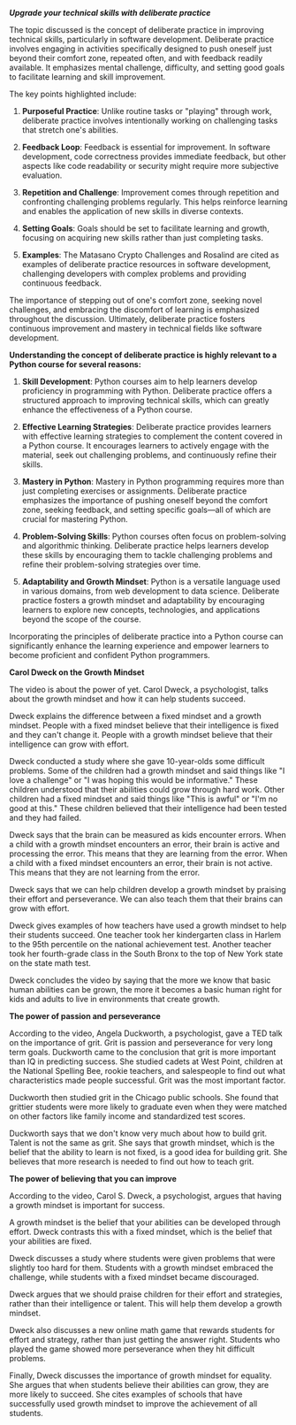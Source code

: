 ***Upgrade your technical skills with deliberate practice***

The topic discussed is the concept of deliberate practice in improving technical skills, particularly in software development. Deliberate practice involves engaging in activities specifically designed to push oneself just beyond their comfort zone, repeated often, and with feedback readily available. It emphasizes mental challenge, difficulty, and setting good goals to facilitate learning and skill improvement.

The key points highlighted include:

1. **Purposeful Practice**: Unlike routine tasks or "playing" through work, deliberate practice involves intentionally working on challenging tasks that stretch one's abilities.

2. **Feedback Loop**: Feedback is essential for improvement. In software development, code correctness provides immediate feedback, but other aspects like code readability or security might require more subjective evaluation.

3. **Repetition and Challenge**: Improvement comes through repetition and confronting challenging problems regularly. This helps reinforce learning and enables the application of new skills in diverse contexts.

4. **Setting Goals**: Goals should be set to facilitate learning and growth, focusing on acquiring new skills rather than just completing tasks.

5. **Examples**: The Matasano Crypto Challenges and Rosalind are cited as examples of deliberate practice resources in software development, challenging developers with complex problems and providing continuous feedback.

The importance of stepping out of one's comfort zone, seeking novel challenges, and embracing the discomfort of learning is emphasized throughout the discussion. Ultimately, deliberate practice fosters continuous improvement and mastery in technical fields like software development.



**Understanding the concept of deliberate practice is highly relevant to a Python course for several reasons:**

1. **Skill Development**: Python courses aim to help learners develop proficiency in programming with Python. Deliberate practice offers a structured approach to improving technical skills, which can greatly enhance the effectiveness of a Python course.

2. **Effective Learning Strategies**: Deliberate practice provides learners with effective learning strategies to complement the content covered in a Python course. It encourages learners to actively engage with the material, seek out challenging problems, and continuously refine their skills.

3. **Mastery in Python**: Mastery in Python programming requires more than just completing exercises or assignments. Deliberate practice emphasizes the importance of pushing oneself beyond the comfort zone, seeking feedback, and setting specific goals—all of which are crucial for mastering Python.

4. **Problem-Solving Skills**: Python courses often focus on problem-solving and algorithmic thinking. Deliberate practice helps learners develop these skills by encouraging them to tackle challenging problems and refine their problem-solving strategies over time.

5. **Adaptability and Growth Mindset**: Python is a versatile language used in various domains, from web development to data science. Deliberate practice fosters a growth mindset and adaptability by encouraging learners to explore new concepts, technologies, and applications beyond the scope of the course.

Incorporating the principles of deliberate practice into a Python course can significantly enhance the learning experience and empower learners to become proficient and confident Python programmers.


**Carol Dweck on the Growth Mindset**

The video is about the power of yet. Carol Dweck, a psychologist, talks about the growth mindset and how it can help students succeed.

Dweck explains the difference between a fixed mindset and a growth mindset. People with a fixed mindset believe that their intelligence is fixed and they can't change it. People with a growth mindset believe that their intelligence can grow with effort.

Dweck conducted a study where she gave 10-year-olds some difficult problems. Some of the children had a growth mindset and said things like "I love a challenge" or "I was hoping this would be informative." These children understood that their abilities could grow through hard work. Other children had a fixed mindset and said things like "This is awful" or "I'm no good at this." These children believed that their intelligence had been tested and they had failed.

Dweck says that the brain can be measured as kids encounter errors. When a child with a growth mindset encounters an error, their brain is active and processing the error. This means that they are learning from the error. When a child with a fixed mindset encounters an error, their brain is not active. This means that they are not learning from the error.

Dweck says that we can help children develop a growth mindset by praising their effort and perseverance. We can also teach them that their brains can grow with effort.

Dweck gives examples of how teachers have used a growth mindset to help their students succeed. One teacher took her kindergarten class in Harlem to the 95th percentile on the national achievement test. Another teacher took her fourth-grade class in the South Bronx to the top of New York state on the state math test.

Dweck concludes the video by saying that the more we know that basic human abilities can be grown, the more it becomes a basic human right for kids and adults to live in environments that create growth.


**The power of passion and perseverance**

According to the video, Angela Duckworth, a psychologist, gave a TED talk on the importance of grit. Grit is passion and perseverance for very long term goals. Duckworth came to the conclusion that grit is more important than IQ in predicting success.  She studied cadets at West Point, children at the National Spelling Bee, rookie teachers, and salespeople to find out what characteristics made people successful. Grit was the most important factor.

Duckworth then studied grit in the Chicago public schools. She found that grittier students were more likely to graduate even when they were matched on other factors like family income and standardized test scores.

Duckworth says that we don't know very much about how to build grit. Talent is not the same as grit. She says that growth mindset, which is the belief that the ability to learn is not fixed, is a good idea for building grit.  She believes that more research is needed to find out how to teach grit.

**The power of believing that you can improve**

According to the video, Carol S. Dweck, a psychologist, argues that having a growth mindset is important for success.

A growth mindset is the belief that your abilities can be developed through effort. Dweck contrasts this with a fixed mindset, which is the belief that your abilities are fixed.

Dweck discusses a study where students were given problems that were slightly too hard for them. Students with a growth mindset embraced the challenge, while students with a fixed mindset became discouraged.

Dweck argues that we should praise children for their effort and strategies, rather than their intelligence or talent. This will help them develop a growth mindset.

Dweck also discusses a new online math game that rewards students for effort and strategy, rather than just getting the answer right. Students who played the game showed more perseverance when they hit difficult problems.

Finally, Dweck discusses the importance of growth mindset for equality. She argues that when students believe their abilities can grow, they are more likely to succeed. She cites examples of schools that have successfully used growth mindset to improve the achievement of all students.
